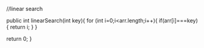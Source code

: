 //linear search

public int linearSearch(int key){
for (int i=0;i<arr.length;i++){
if(arr[i]===key){
return i;
}
}

return 0;
}
